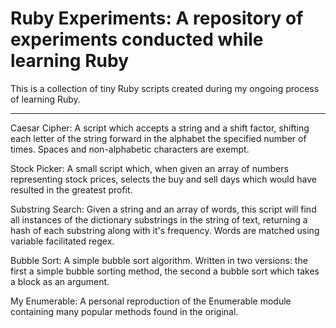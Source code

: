 # Ruby Experiments: A repository of experiments conducted while learning Ruby

This is a collection of tiny Ruby scripts created during my ongoing process of learning Ruby.

________

Caesar Cipher:  A script which accepts a string and a shift factor, shifting each letter of 
the string forward in the alphabet the specified number of times.  Spaces and non-alphabetic characters are exempt.


Stock Picker:  A small script which, when given an array of numbers representing stock prices, selects the buy and sell days which would have resulted in the greatest profit.


Substring Search: Given a string and an array of words, this script will find all instances of the dictionary substrings in the string of text, returning a hash of each substring along with it's frequency.  Words are matched using variable facilitated regex.

Bubble Sort:  A simple bubble sort algorithm.  Written in two versions: the first a simple bubble sorting method, the second a bubble sort which takes a block as an argument. 

My Enumerable: A personal reproduction of the Enumerable module containing many popular methods found in the original. 
